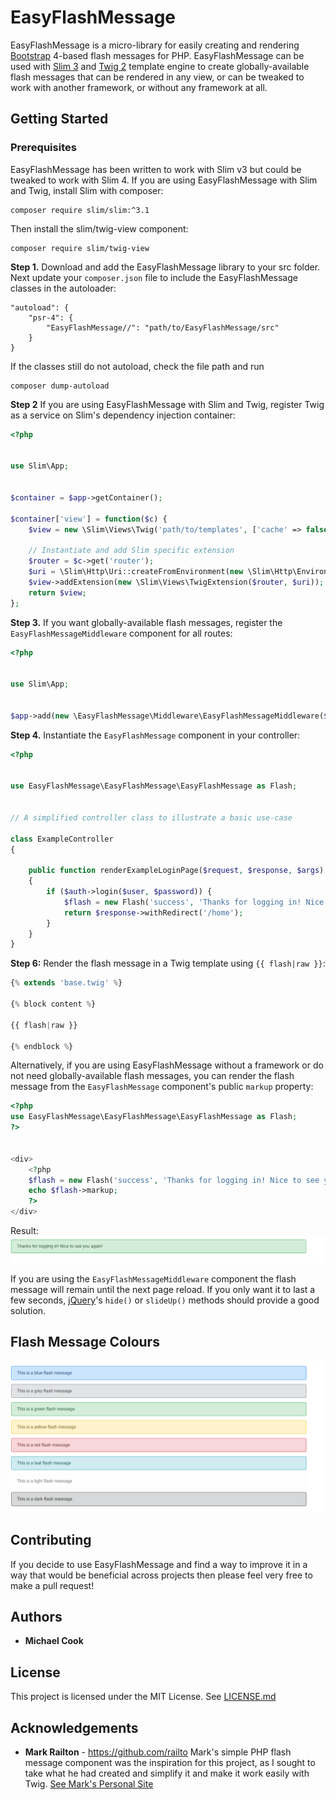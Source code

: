 # EasyFlashMessage

EasyFlashMessage is a micro-library for easily creating and rendering [Bootstrap](https://getbootstrap.com/) 4-based
flash messages for PHP. EasyFlashMessage can be used with [Slim 3](http://www.slimframework.com/) and [Twig 2](https://twig.symfony.com/) template engine to create globally-available flash messages that can be rendered in any view, or can be tweaked to work with another framework, or without any framework at all.


## Getting Started

### Prerequisites
EasyFlashMessage has been written to work with Slim v3 but could be tweaked to
work with Slim 4. If you are using EasyFlashMessage with Slim and Twig, install
Slim with composer:

```
composer require slim/slim:^3.1
```
Then install the slim/twig-view component:

```
composer require slim/twig-view
```


**Step 1.** Download and add the EasyFlashMessage library to your src folder. Next
update your `composer.json` file to include the EasyFlashMessage classes in the
autoloader:

```
"autoload": {
    "psr-4": {
        "EasyFlashMessage//": "path/to/EasyFlashMessage/src"
    }
}
```
If the classes still do not autoload, check the file path and run

```
composer dump-autoload
```
**Step 2** If you are using EasyFlashMessage with Slim and Twig, register Twig as a service
on Slim's dependency injection container:

```php
<?php


use Slim\App;


$container = $app->getContainer();

$container['view'] = function($c) {
    $view = new \Slim\Views\Twig('path/to/templates', ['cache' => false]);

    // Instantiate and add Slim specific extension
    $router = $c->get('router');
    $uri = \Slim\Http\Uri::createFromEnvironment(new \Slim\Http\Environment($_SERVER));
    $view->addExtension(new \Slim\Views\TwigExtension($router, $uri));
    return $view;
};
```

**Step 3.** If you want globally-available flash messages, register the
`EasyFlashMessageMiddleware` component for all routes:

```php
<?php


use Slim\App;


$app->add(new \EasyFlashMessage\Middleware\EasyFlashMessageMiddleware($container));

```

**Step 4.** Instantiate the `EasyFlashMessage` component in your controller:

```php
<?php


use EasyFlashMessage\EasyFlashMessage\EasyFlashMessage as Flash;


// A simplified controller class to illustrate a basic use-case

class ExampleController
{

    public function renderExampleLoginPage($request, $response, $args)
    {
        if ($auth->login($user, $password)) {
            $flash = new Flash('success', 'Thanks for logging in! Nice to see you again!');
            return $response->withRedirect('/home');
        }
    }
}
```

**Step 6:** Render the flash message in a Twig template using `{{ flash|raw }}`:

```php
{% extends 'base.twig' %}

{% block content %}

{{ flash|raw }}

{% endblock %}
```

Alternatively, if you are using EasyFlashMessage without a framework or do not need
globally-available flash messages, you can render the flash message from the
`EasyFlashMessage` component's public `markup` property:

```php
<?php
use EasyFlashMessage\EasyFlashMessage\EasyFlashMessage as Flash;
?>


<div>
    <?php
    $flash = new Flash('success', 'Thanks for logging in! Nice to see you again!');
    echo $flash->markup;
    ?>
</div>
```

Result:
<img src="example.png" alt="Example Flash Message" />

If you are using the `EasyFlashMessageMiddleware` component the flash message will
remain until the next page reload. If you only want it to
last a few seconds, [jQuery](https://jquery.com/)'s `hide()`
or `slideUp()` methods should provide a good
solution.

## Flash Message Colours

<img src="flash_colours.png" alt="Flash Message Colours" />

## Contributing

If you decide to use EasyFlashMessage and find a way to improve it in a way that
would be beneficial across projects then please feel very free to make a pull request!

## Authors

* **Michael Cook**

## License

This project is licensed under the MIT License. See [LICENSE.md](LICENSE.md)

## Acknowledgements

* **Mark Railton** - https://github.com/railto
Mark's simple PHP flash message component was the inspiration for this project, as
I sought to take what he had created and simplify it and make it work easily with Twig.
[See Mark's Personal Site](https://www.markrailton.com)
